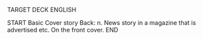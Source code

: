 TARGET DECK
ENGLISH

START
Basic
Cover story
Back: n. News story in a magazine that is advertised etc. On the front cover.
END
